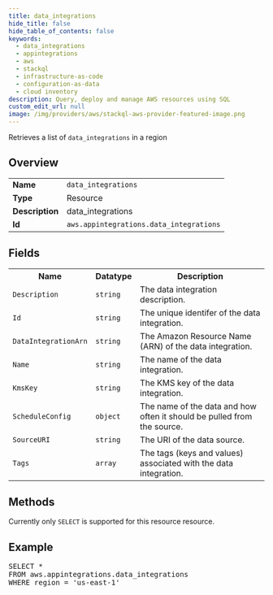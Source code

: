 ```yaml
---
title: data_integrations
hide_title: false
hide_table_of_contents: false
keywords:
  - data_integrations
  - appintegrations
  - aws
  - stackql
  - infrastructure-as-code
  - configuration-as-data
  - cloud inventory
description: Query, deploy and manage AWS resources using SQL
custom_edit_url: null
image: /img/providers/aws/stackql-aws-provider-featured-image.png
---
```

Retrieves a list of <code>data_integrations</code> in a region

## Overview
<table><tbody>
<tr><td><b>Name</b></td><td><code>data_integrations</code></td></tr>
<tr><td><b>Type</b></td><td>Resource</td></tr>
<tr><td><b>Description</b></td><td>data_integrations</td></tr>
<tr><td><b>Id</b></td><td><code>aws.appintegrations.data_integrations</code></td></tr>
</tbody></table>

## Fields
<table><tbody>
<tr><th>Name</th><th>Datatype</th><th>Description</th></tr>
<tr><td><code>Description</code></td><td><code>string</code></td><td>The data integration description.</td></tr>
<tr><td><code>Id</code></td><td><code>string</code></td><td>The unique identifer of the data integration.</td></tr>
<tr><td><code>DataIntegrationArn</code></td><td><code>string</code></td><td>The Amazon Resource Name (ARN) of the data integration.</td></tr>
<tr><td><code>Name</code></td><td><code>string</code></td><td>The name of the data integration.</td></tr>
<tr><td><code>KmsKey</code></td><td><code>string</code></td><td>The KMS key of the data integration.</td></tr>
<tr><td><code>ScheduleConfig</code></td><td><code>object</code></td><td>The name of the data and how often it should be pulled from the source.</td></tr>
<tr><td><code>SourceURI</code></td><td><code>string</code></td><td>The URI of the data source.</td></tr>
<tr><td><code>Tags</code></td><td><code>array</code></td><td>The tags (keys and values) associated with the data integration.</td></tr>

</tbody></table>

## Methods
Currently only <code>SELECT</code> is supported for this resource resource.

## Example
<pre>
SELECT *<br/>FROM aws.appintegrations.data_integrations<br/>WHERE region = 'us-east-1'
</pre>
